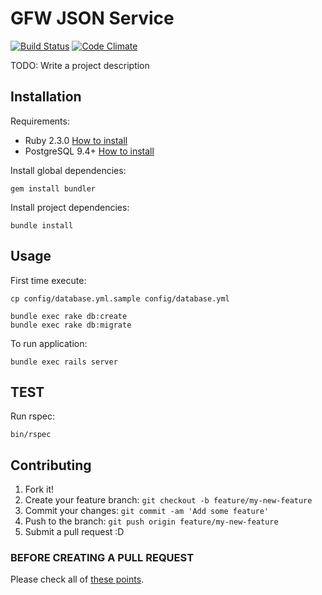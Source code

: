 # GFW JSON Service

[![Build Status](https://travis-ci.org/gfw-api/gfw-adapter-json.svg?branch=master)](https://travis-ci.org/gfw-api/gfw-adapter-json) [![Code Climate](https://codeclimate.com/github/gfw-api/gfw-adapter-json/badges/gpa.svg)](https://codeclimate.com/github/gfw-api/gfw-adapter-json)

TODO: Write a project description

## Installation

Requirements:

* Ruby 2.3.0 [How to install](https://gorails.com/setup/osx/10.10-yosemite)
* PostgreSQL 9.4+ [How to install](http://exponential.io/blog/2015/02/21/install-postgresql-on-mac-os-x-via-brew/)

Install global dependencies:

    gem install bundler

Install project dependencies:

    bundle install

## Usage

First time execute:

    cp config/database.yml.sample config/database.yml

    bundle exec rake db:create
    bundle exec rake db:migrate

To run application:

    bundle exec rails server

## TEST

  Run rspec:

    bin/rspec

## Contributing

1. Fork it!
2. Create your feature branch: `git checkout -b feature/my-new-feature`
3. Commit your changes: `git commit -am 'Add some feature'`
4. Push to the branch: `git push origin feature/my-new-feature`
5. Submit a pull request :D

### BEFORE CREATING A PULL REQUEST

  Please check all of [these points](https://github.com/gfw-api/gfw-adapter-json/blob/master/CONTRIBUTING.md).

